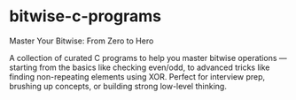 # bitwise-c-programs
Master Your Bitwise: From Zero to Hero

A collection of curated C programs to help you master bitwise operations — starting from the basics like checking even/odd, to advanced tricks like finding non-repeating elements using XOR.
Perfect for interview prep, brushing up concepts, or building strong low-level thinking.